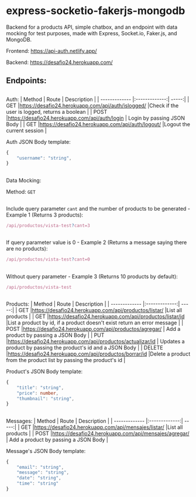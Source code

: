 # express-socketio-fakerjs-mongodb

Backend for a products API, simple chatbox, and an endpoint with data mocking for test purposes, made with Express, Socket.io, Faker.js, and MongoDB.

Frontend: https://api-auth.netlify.app/

Backend: https://desafio24.herokuapp.com/

## Endpoints:

##

Auth:
| Method | Route | Description |
| ------------- |:-------------:| -----:|
| GET |https://desafio24.herokuapp.com/api/auth/islogged/ |Check if the user is logged, returns a boolean |
| POST |https://desafio24.herokuapp.com/api/auth/login | Login by passing JSON Body |
| GET |https://desafio24.herokuapp.com/api/auth/logout/ |Logout the current session |

Auth JSON Body template:

```Typescript
{
    "username": "string",
}
```
##

Data Mocking:

Method: `GET`

##

Include query parameter `cant` and the number of products to be generated - Example 1 (Returns 3 products):

```Typescript
/api/productos/vista-test?cant=3
```

##

If query parameter value is 0 - Example 2 (Returns a message saying there are no products):

```Typescript
/api/productos/vista-test?cant=0
```

##

Without query parameter - Example 3 (Returns 10 products by default):

```Typescript
/api/productos/vista-test
```

##

Products:
| Method | Route | Description |
| ------------- |:-------------:| -----:|
| GET |https://desafio24.herokuapp.com/api/productos/listar/ |List all products |
| GET |https://desafio24.herokuapp.com/api/productos/listar/id |List a product by id, if a product doesn't exist return an error message |
| POST |https://desafio24.herokuapp.com/api/productos/agregar/ | Add a product by passing a JSON Body |
| PUT |https://desafio24.herokuapp.com/api/productos/actualizar/id | Updates a product by passing the product's id and a JSON Body |
| DELETE |https://desafio24.herokuapp.com/api/productos/borrar/id |Delete a product from the product list by passing the product's id |

Product's JSON Body template:

```Typescript
{
    "title": "string",
    "price": number,
    "thumbnail": "string",
}
```

##

Messages:
| Method | Route | Description |
| ------------- |:-------------:| -----:|
| GET |https://desafio24.herokuapp.com/api/mensajes/listar/ |List all products |
| POST |https://desafio24.herokuapp.com/api/mensajes/agregar/ | Add a product by passing a JSON Body |

Message's JSON Body template:

```Typescript
{
    "email": "string",
    "message": "string",
    "date": "string",
    "time": "string"
}
```
